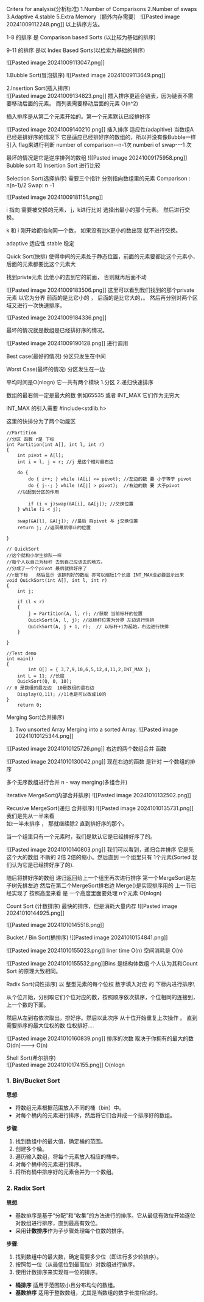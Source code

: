 Critera for analysis(分析标准)
1.Number of Comparisons
2.Number of swaps
3.Adaptive
4.stable
5.Extra Memory（额外内存需要）
![[Pasted image 20241009112248.png]]
以上排序方法。

1-8 的排序
是 Comparison based Sorts (以比较为基础的排序)

9-11 的排序
是以 Index Based Sorts(以检索为基础的排序)

![[Pasted image 20241009113047.png]]

1.Bubble Sort(冒泡排序)
![[Pasted image 20241009113649.png]]


2.Insertion Sort(插入排序)\
![[Pasted image 20241009134823.png]]
插入排序更适合链表，因为链表不需要移动后面的元素。
而列表需要移动后面的元素
O(n^2)

插入排序是从第二个元素开始的。第一个元素默认已经排好序

![[Pasted image 20241009140210.png]]
插入排序 适应性(adapitive)
当数组A已经是排好序的情况下 
它是适应已经排好序的数组的，所以并没有像Bubble一样引入 flag来进行判断
number of comparison--n-1次
numberi of swap---1 次

最坏的情况是它是逆序排列的数组
![[Pasted image 20241009175958.png]]
Bubble sort 和 Insertion Sort 进行比较


Selection Sort(选择排序)
需要三个指针 分别指向数组里的元素
Comparison : n(n-1)/2
Swap: n -1 

![[Pasted image 20241009181151.png]]

i 指向 需要被交换的元素， j，k进行比对 选择出最小的那个元素。 然后进行交换。

k 和 i 刚开始都指向同一个数， 如果没有比k更小的数出现 就不进行交换。

adaptive 适应性
stable 稳定


Quick Sort(快排)
使得中间的元素处于静态位置，前面的元素要都比这个元素小，后面的元素都要比这个元素大

找到privte元素 比他小的去到它的前面， 否则就再后面不动

![[Pasted image 20241009183506.png]]
这里可以看到我们找到的那个private元素 以它为分界 前面的是比它小的 ， 后面的是比它大的，。
然后再分别对两个区域又进行一次快速排序。

![[Pasted image 20241009184336.png]]

最坏的情况就是数组是已经排好序的情况。

![[Pasted image 20241009190128.png]]
进行调用

Best case(最好的情况)
分区只发生在中间

Worst Case(最坏的情况)
分区发生在一边

平均时间是O(nlogn)
它一共有两个模块 1.分区 2.递归快速排序

数组的最右侧一定是最大的数 例如65535 或者     INT_MAX 它们作为无穷大

INT_MAX 的引入需要 #include<stdlib.h>

这里的快排分为了两个功能区
```
//Partition
//分区 函数 r是 下标
int Partition(int A[], int l, int r)
{
	int pivot = A[l];
	int i = l, j = r; //j 是这个相对最右边

	do {
		do { i++; } while (A[i] <= pivot); //左边的数 要 小于等于 pivot 
		do { j--; } while (A[j] > pivot);  //右边的数 要 大于pivot
	//以起到分区的作用
	
		if (i < j)swap(&A[i], &A[j]); //交换位置
	} while (i < j);

	swap(&A[l], &A[j]); //最后 将pivot 与 j交换位置
	return j; //返回最后停止的位置

}
```

```
// QuickSort
//这个就和小学生排队一样
//每个人以自己为标杆 去到自己应该去的地方。 
//分成了一个个pivot 最后就排好序了
//r是下标   然后显示 该排列好的数组 亦可以缩短1个长度 INT_MAX没必要显示出来
void QuickSort(int A[], int l, int r)
{
	int j;

	if (l < r)
	{
		j = Partition(A, l, r); //获取 当前标杆的位置
		QuickSort(A, l, j); //以标杆位置为分界 左边进行快排
		QuickSort(A, j + 1, r);  // 以标杆+1为起始，右边进行快排
	}

}
```

```
//Test demo
int main()
{
		int Q[] = { 3,7,9,10,6,5,12,4,11,2,INT_MAX };
	int L = 11; //长度
	QuickSort(Q, 0, 10); 
// 0 是数组的最左边  10是数组的最右边
	Display(Q,11); //11也是可以改成10的
}
	return 0;
```


Merging Sort(合并排序)
1. Two unsorted Array Merging into a sorted Array.
![[Pasted image 20241010125344.png]]


![[Pasted image 20241010125726.png]]
右边的两个数组合并 函数

![[Pasted image 20241010130042.png]]
现在右边的函数 是针对 一个数组的排序

多个无序数组进行合并
n - way merging(多组合并)

Iterative MergeSort(内部合并排序)
![[Pasted image 20241010132502.png]]

Recusive MergeSort(递归 合并排序)
![[Pasted image 20241010135731.png]]
我们是先从一半来看  
如:一半未排序 ， 那就继续除2  直到排好序的那个。

当一个组里只有一个元素时，我们是默认它是已经排好序了的。

![[Pasted image 20241010140803.png]]
我们可以看到，递归合并排序 它是先这个大的数组 不断的 2倍 2倍的缩小。然后直到 一个组里只有 1个元素(Sorted 我们认为它是已经排好序了的).

随后将排好序的数组 递归返回给上一个组里再次进行排序  第一个MergeSort是左子树先排左边 然后在第二个MergeSort排右边 
Merge()是实现排序用的 上一节已经实现了
按照高度来看 是 一个高度里面要处理 n个元素 
O(nlogn)

Count Sort (计数排序)
最快的排序，但是消耗大量内存
![[Pasted image 20241010144925.png]]

![[Pasted image 20241010145518.png]]


Bucket / Bin Sort(桶排序)
![[Pasted image 20241010154841.png]]

![[Pasted image 20241010155023.png]]
liner time O(n)
空间消耗是 O(n)

![[Pasted image 20241010155532.png]]Bins 是结构体数组
个人认为其和Count Sort 的原理大致相同。


Radix Sort(词性排序)
以 整型元素的每个位权 数字填入对应 的 下标内进行排序\

从个位开始，分别取它们个位对应的数，按照顺序依次排序，个位相同的连接到，上一个数的下面。

然后从左到右依次取出，排好序。然后以此次序 从十位开始重复上次操作 。 直到需要排序的最大位权的数 位权排好....

![[Pasted image 20241010160839.png]]
排序的次数 取决于你拥有的最大的数
O(dn)---> O(n)

Shell Sort(希尔排序)\
![[Pasted image 20241010174155.png]]
O(nlogn


### 1. Bin/Bucket Sort

**思想**:

- 将数组元素根据范围放入不同的桶（bin）中。
- 对每个桶内的元素进行排序，然后将它们合并成一个排序好的数组。

**步骤**:

1. 找到数组中的最大值，确定桶的范围。
2. 创建多个桶。
3. 遍历输入数组，将每个元素放入相应的桶中。
4. 对每个桶中的元素进行排序。
5. 将所有桶中排序好的元素合并为一个数组。

### 2. Radix Sort

**思想**:

- 基数排序是基于“分配”和“收集”的方法进行的排序。它从最低有效位开始逐位对数组进行排序，直到最高有效位。
- 采用**计数排序**作为子步骤处理每个位数的排序。

**步骤**:

1. 找到数组中的最大数，确定需要多少位（即进行多少轮排序）。
2. 按照每一位（从最低位到最高位）对数组进行排序。
3. 使用计数排序来实现每一位的排序。

- **桶排序** 适用于范围较小且分布均匀的数组。
- **基数排序** 适用于整数数组，尤其是当数组的数字长度相似时。